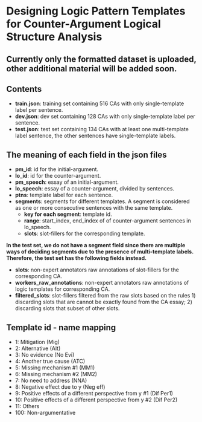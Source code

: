 # Designing Logic Pattern Templates for Counter-Argument Logical Structure Analysis
## Currently only the formatted dataset is uploaded, other additional material will be added soon.

## Contents

- **train.json**: training set containing 516 CAs with only single-template label per sentence.
- **dev.json**: dev set containing 128 CAs with only single-template label per sentence.
- **test.json**: test set containing 134 CAs with at least one multi-template label sentence, the other sentences have single-template labels.

## The meaning of each field in the json files

- **pm_id**: id for the initial-argument.
- **lo_id**: id for the counter-argument.
- **pm_speech**: essay of an initial-argument.
- **lo_speech**: essay of a counter-argument, divided by sentences.
- **ptns**: template label for each sentence.
- **segments**: segments for different templates. A segment is considered as one or more consecutive sentences with the same template.
  - **key for each segment**: template id.
  - **range**: start_index, end_index of of counter-argument sentences in lo_speech.
  - **slots**: slot-fillers for the corresponding template.

**In the test set, we do not have a segment field since there are multiple ways of deciding segments due to the presence of multi-template labels. Therefore, the test set has the following fields instead.**

- **slots**: non-expert annotators raw annotations of slot-fillers for the corresponding CA.
- **workers_raw_annotations**: non-expert annotators raw annotations of logic templates for corresponding CA.
- **filtered_slots**: slot-fillers filtered from the raw slots based on the rules 1) discarding slots that are cannot be exactly found from the CA essay; 2) discarding slots that subset of other slots.

## Template id - name mapping

- 1: Mitigation (Mig)
- 2: Alternative (Alt)
- 3: No evidence (No Evi)
- 4: Another true cause (ATC)
- 5: Missing mechanism #1 (MM1)
- 6: Missing mechanism #2 (MM2)
- 7: No need to address (NNA)
- 8: Negative effect due to y (Neg eff)
- 9: Positive effects of a different perspective from y #1 (Dif Per1)
- 10: Positive effects of a different perspective from y #2 (Dif Per2)
- 11: Others
- 100: Non-argumentative
